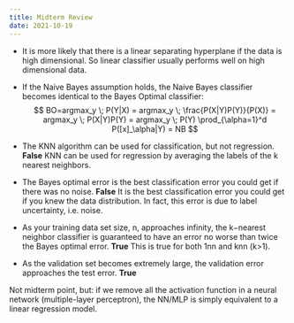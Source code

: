 ```yaml
---
title: Midterm Review
date: 2021-10-19
---
```




- It is more likely that there is a linear separating hyperplane if the data is high dimensional. So linear classifier usually performs well on high dimensional data. 

- If the Naive Bayes assumption holds, the Naive Bayes classifier becomes identical to the Bayes Optimal classifier:
  $$
  BO=argmax_y \; P(Y|X) 
  = argmax_y \; \frac{P(X|Y)P(Y)}{P(X)} 
  = argmax_y \; P(X|Y)P(Y)
  = argmax_y \; P(Y) \prod_{\alpha=1}^d P([x]_\alpha|Y)
  = NB
  $$

- The KNN algorithm can be used for classification, but not regression. **False**
  KNN can be used for regression by averaging the labels of the k nearest neighbors.

- The Bayes optimal error is the best classification error you could get if there was no noise. **False**
  It is the best classification error you could get if you knew the data distribution. In fact, this error is due to label uncertainty, i.e. noise.
  
- As your training data set size, n, approaches infinity, the k−nearest neighbor classifier is guaranteed to have an error no worse than twice the Bayes optimal error. **True**
  This is true for both 1nn and knn (k>1). 

- As the validation set becomes extremely large, the validation error approaches the test error. **True**



Not midterm point, but: 
if we remove all the activation function in a neural network (multiple-layer perceptron), the NN/MLP is simply equivalent to a linear regression model. 

